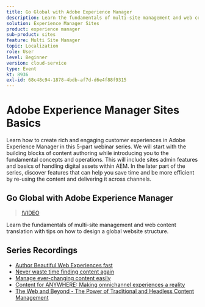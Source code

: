 ```yaml
---
title: Go Global with Adobe Experience Manager
description: Learn the fundamentals of multi-site management and web content translation with tips on how to design a global website structure.
solution: Experience Manager Sites
product: experience manager
sub-product: sites
feature: Multi Site Manager
topic: Localization
role: User
level: Beginner
version: cloud-service
type: Event
kt: 8936
exl-id: 68c48c94-1878-4bdb-af7d-d6e4f88f9315
---
```

# Adobe Experience Manager Sites Basics

Learn how to create rich and engaging customer experiences in Adobe Experience Manager in this 5-part webinar series. We will start with the building blocks of content authoring while introducing you to the fundamental concepts and operations. This will include sites admin features and basics of handling digital assets within AEM. In the later part of the series, discover features that can help you save time and be more efficient by re-using the content and delivering it across channels.

## Go Global with Adobe Experience Manager

>[!VIDEO](https://video.tv.adobe.com/v/336981/?quality=12&learn=on&hidetitle=true)

Learn the fundamentals of multi-site management and web content translation with tips on how to design a global website structure.

## Series Recordings

* [Author Beautiful Web Experiences fast](authoring-fundamentals.md)
* [Never waste time finding content again](media-library-administration.md)
* [Manage ever-changing content easily](collaboration-tools.md)
* [Content for ANYWHERE: Making omnichannel experiences a reality](omnichannel-experiences.md)
* [The Web and Beyond - The Power of Traditional and Headless Content Management](traditional-headless-content-management.md)
